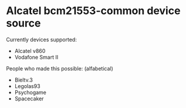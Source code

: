 Alcatel bcm21553-common device source
=====================================

Currently devices supported:

  * Alcatel v860
  * Vodafone Smart II

People who made this possible: (alfabetical)

  * Bieltv.3
  * Legolas93
  * Psychogame
  * Spacecaker
